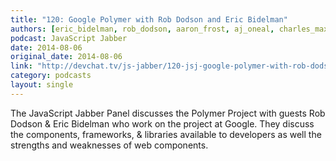 ```yaml
---
title: "120: Google Polymer with Rob Dodson and Eric Bidelman"
authors: [eric_bidelman, rob_dodson, aaron_frost, aj_oneal, charles_max_wood, jamison_dance, joe_eames ]
podcast: JavaScript Jabber
date: 2014-08-06
original_date: 2014-08-06
link: "http://devchat.tv/js-jabber/120-jsj-google-polymer-with-rob-dodson-and-eric-bidelman"
category: podcasts
layout: single
---
```


The JavaScript Jabber Panel discusses the Polymer Project with guests Rob Dodson & Eric Bidelman who work on the project at Google. They discuss the components, frameworks, & libraries available to developers as well the strengths and weaknesses of web components.
